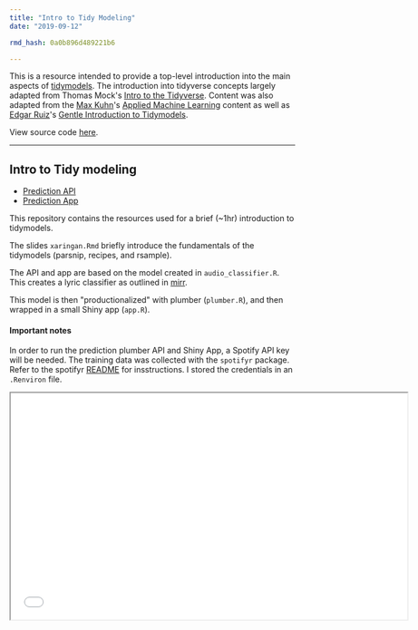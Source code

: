 ```yaml
---
title: "Intro to Tidy Modeling"
date: "2019-09-12"

rmd_hash: 0a0b896d489221b6

---
```


This is a resource intended to provide a top-level introduction into the main aspects of [tidymodels](https://github.com/tidymodels/tidymodels). The introduction into tidyverse concepts largely adapted from Thomas Mock's [Intro to the Tidyverse](https://github.com/jthomasmock/intro-tidyverse). Content was also adapted from the [Max Kuhn](https://github.com/topepo)'s [Applied Machine Learning](https://github.com/tidymodels/aml-training) content as well as [Edgar Ruiz](https://github.com/edgararuiz)'s [Gentle Introduction to Tidymodels](https://rviews.rstudio.com/2019/06/19/a-gentle-intro-to-tidymodels/).

View source code [here](https://github.com/JosiahParry/intro-tidymodels).

------------------------------------------------------------------------

## Intro to Tidy modeling

-   [Prediction API](https://colorado.rstudio.com/rsc/genre-pred/)
-   [Prediction App](https://colorado.rstudio.com/rsc/hiphop-or-country/)

This repository contains the resources used for a brief (\~1hr) introduction to tidymodels.

The slides `xaringan.Rmd` briefly introduce the fundamentals of the tidymodels (parsnip, recipes, and rsample).

The API and app are based on the model created in `audio_classifier.R`. This creates a lyric classifier as outlined in [mirr](https://mirr.netlify.com).

This model is then "productionalized" with plumber (`plumber.R`), and then wrapped in a small Shiny app (`app.R`).

#### Important notes

In order to run the prediction plumber API and Shiny App, a Spotify API key will be needed. The training data was collected with the `spotifyr` package. Refer to the spotifyr [README](https://github.com/charlie86/spotifyr/) for insstructions. I stored the credentials in an `.Renviron` file.

<div class="highlight">

<iframe src="/slides/tidymodels/xaringan.html" width="700px" height="400px" data-external="1">
</iframe>

</div>

